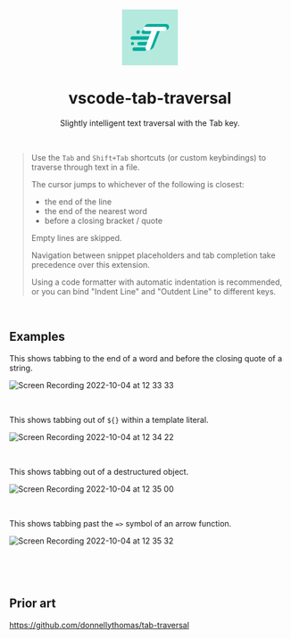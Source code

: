 <br>

<p align="center">
<img src="./icon.png" style="width:100px;" />
</p>

<h1 align="center">vscode-tab-traversal</h1>

<p align="center">
Slightly intelligent text traversal with the Tab key.
</p>

<br>

> Use the `Tab` and `Shift+Tab` shortcuts (or custom keybindings) to
> traverse through text in a file.
>
> The cursor jumps to whichever of the following is closest:
>
> - the end of the line
> - the end of the nearest word
> - before a closing bracket / quote
>
> Empty lines are skipped.
>
> Navigation between snippet placeholders and tab completion take
> precedence over this extension.
>
> Using a code formatter with automatic indentation is recommended,
> or you can bind "Indent Line" and "Outdent Line" to different keys.

&nbsp;

## Examples

This shows tabbing to the end of a word and before the closing quote of
a string.

![Screen Recording 2022-10-04 at 12 33 33](https://user-images.githubusercontent.com/1925840/193878076-06bd385a-6fc3-4177-9795-05b93b850ff8.gif)

<br>

This shows tabbing out of `${}` within a template literal.

![Screen Recording 2022-10-04 at 12 34 22](https://user-images.githubusercontent.com/1925840/193878106-94ba518c-c309-41ec-9695-26e6fc8560b1.gif)

<br>

This shows tabbing out of a destructured object.

![Screen Recording 2022-10-04 at 12 35 00](https://user-images.githubusercontent.com/1925840/193878126-c8b40eb2-1705-45d2-a290-663cadbdbb89.gif)

<br>

This shows tabbing past the `=>` symbol of an arrow function.

![Screen Recording 2022-10-04 at 12 35 32](https://user-images.githubusercontent.com/1925840/193878178-526018a4-04cf-40af-8735-7d5add4f0529.gif)

<br>

&nbsp;

## Prior art

https://github.com/donnellythomas/tab-traversal
